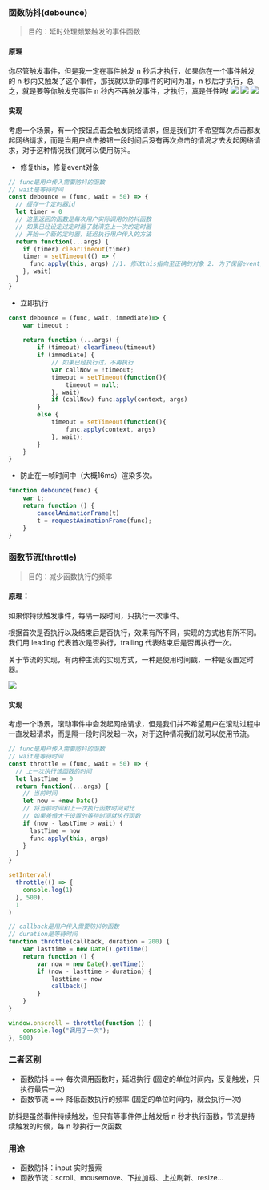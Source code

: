 ### 函数防抖(debounce)
>目的：延时处理频繁触发的事件函数

#### 原理
你尽管触发事件，但是我一定在事件触发 n 秒后才执行，如果你在一个事件触发的 n 秒内又触发了这个事件，那我就以新的事件的时间为准，n 秒后才执行，总之，就是要等你触发完事件 n 秒内不再触发事件，才执行，真是任性呐!
![](https://upload-images.jianshu.io/upload_images/9249356-a897bf3b262e6a31.png?imageMogr2/auto-orient/strip%7CimageView2/2/w/1240)
![](https://raw.githubusercontent.com/mqyqingfeng/Blog/master/Images/debounce/debounce.gif)
![](https://github.com/mqyqingfeng/Blog/raw/master/Images/debounce/debounce-1.gif)

#### 实现
考虑一个场景，有一个按钮点击会触发网络请求，但是我们并不希望每次点击都发起网络请求，而是当用户点击按钮一段时间后没有再次点击的情况才去发起网络请求，对于这种情况我们就可以使用防抖。


- 修复this，修复event对象
```js
// func是用户传入需要防抖的函数
// wait是等待时间
const debounce = (func, wait = 50) => {
  // 缓存一个定时器id
  let timer = 0
  // 这里返回的函数是每次用户实际调用的防抖函数
  // 如果已经设定过定时器了就清空上一次的定时器
  // 开始一个新的定时器，延迟执行用户传入的方法
  return function(...args) {
    if (timer) clearTimeout(timer)
    timer = setTimeout(() => {
      func.apply(this, args) //1. 修改this指向至正确的对象 2. 为了保留event对象的参数
    }, wait)
  }
}

```

- 立即执行
```js
const debounce = (func, wait, immediate)=> {
    var timeout ;
    
    return function (...args) {
        if (timeout) clearTimeou(timeout)
        if (immediate) {
            // 如果已经执行过，不再执行
            var callNow = !timeout;
            timeout = setTimeout(function(){
                timeout = null;
            }, wait)
            if (callNow) func.apply(context, args)
        }
        else {
            timeout = setTimeout(function(){
                func.apply(context, args)
            }, wait);
        }
    }
}
```

- 防止在一帧时间中（大概16ms）渲染多次。

```js
function debounce(func) {
    var t;
    return function () {
        cancelAnimationFrame(t)
        t = requestAnimationFrame(func);
    }
}
```

### 函数节流(throttle) 
>目的：减少函数执行的频率

#### 原理：

如果你持续触发事件，每隔一段时间，只执行一次事件。

根据首次是否执行以及结束后是否执行，效果有所不同，实现的方式也有所不同。
我们用 leading 代表首次是否执行，trailing 代表结束后是否再执行一次。

关于节流的实现，有两种主流的实现方式，一种是使用时间戳，一种是设置定时器。

![](https://upload-images.jianshu.io/upload_images/9249356-7e6351665de6d97a.png?imageMogr2/auto-orient/strip%7CimageView2/2/w/1240)

#### 实现
考虑一个场景，滚动事件中会发起网络请求，但是我们并不希望用户在滚动过程中一直发起请求，而是隔一段时间发起一次，对于这种情况我们就可以使用节流。

```js
// func是用户传入需要防抖的函数
// wait是等待时间
const throttle = (func, wait = 50) => {
  // 上一次执行该函数的时间
  let lastTime = 0
  return function(...args) {
    // 当前时间
    let now = +new Date()
    // 将当前时间和上一次执行函数时间对比
    // 如果差值大于设置的等待时间就执行函数
    if (now - lastTime > wait) {
      lastTime = now
      func.apply(this, args)
    }
  }
}

setInterval(
  throttle(() => {
    console.log(1)
  }, 500),
  1
)

```


```javascript
// callback是用户传入需要防抖的函数
// duration是等待时间
function throttle(callback, duration = 200) {
    var lasttime = new Date().getTime()
    return function () {
        var now = new Date().getTime()
        if (now - lasttime > duration) {
            lasttime = now
            callback()
        }
    }
}

window.onscroll = throttle(function () {
    console.log("调用了一次");
}, 500)
```

### 二者区别

- 函数防抖 ===> 每次调用函数时，延迟执行 (固定的单位时间内，反复触发，只执行最后一次)
- 函数节流 ===> 降低函数执行的频率 (固定的单位时间内，就会执行一次)

防抖是虽然事件持续触发，但只有等事件停止触发后 n 秒才执行函数，节流是持续触发的时候，每 n 秒执行一次函数

### 用途 
- 函数防抖：input 实时搜索
- 函数节流：scroll、mousemove、下拉加载、上拉刷新、resize...